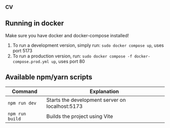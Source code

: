 ### CV

## Running in docker

Make sure you have docker and docker-compose installed!

1. To run a development version, simply run: `sudo docker compose up`, uses port 5173
2. To run a production version, run: `sudo docker compose -f docker-compose.prod.yml up`, uses port 80

## Available npm/yarn scripts

| Command         | Explanation                                                                                                  |
| --------------- | ------------------------------------------------------------------------------------------------------------ |
| `npm run dev`  | Starts the development server on localhost:5173                                                              |
| `npm run build`| Builds the project using Vite                                                                                |
